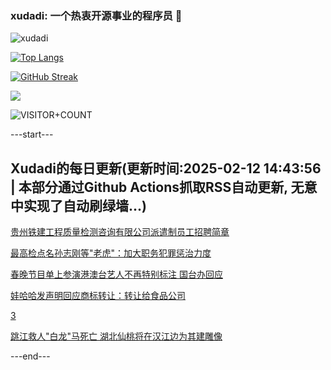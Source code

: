 ### xudadi: 一个热衷开源事业的程序员 👋

![xudadi](https://github-readme-stats-git-masterorgs-github-readme-stats-team.vercel.app/api?username=xudadi)

[![Top Langs](https://github-readme-stats.vercel.app/api/top-langs/?username=xudadi)](https://github.com/anuraghazra/github-readme-stats)

[![GitHub Streak](https://streak-stats.demolab.com?user=xudadi&locale=zh_Hans)](https://git.io/streak-stats)

![](https://raw.githubusercontent.com/xudadi/xudadi/main/assets/github-contribution-grid-snake.svg)

![VISITOR+COUNT](https://komarev.com/ghpvc/?username=xudadi&label=VISITOR+COUNT)


---start---

## Xudadi的每日更新(更新时间:2025-02-12 14:43:56 | 本部分通过Github Actions抓取RSS自动更新, 无意中实现了自动刷绿墙...)

[贵州铁建工程质量检测咨询有限公司派遣制员工招聘简章](https://www.gongkaoleida.com/article/2285474)

[最高检点名孙志刚等"老虎"：加大职务犯罪惩治力度](https://m.163.com/news/article/JO6TKF0V051482MP.html)

[春晚节目单上参演港澳台艺人不再特别标注 国台办回应](https://m.163.com/news/article/JO6QS7MF0514R9OJ.html)

[娃哈哈发声明回应商标转让：转让给食品公司](https://m.163.com/news/article/JO6QPP7D0514R9P4.html)

[3](https://m.163.com/touch/news/sub/domestic)

[跳江救人"白龙"马死亡 湖北仙桃将在汉江边为其建雕像](https://m.163.com/news/article/JO6QEFM3053469M5.html)

---end---
